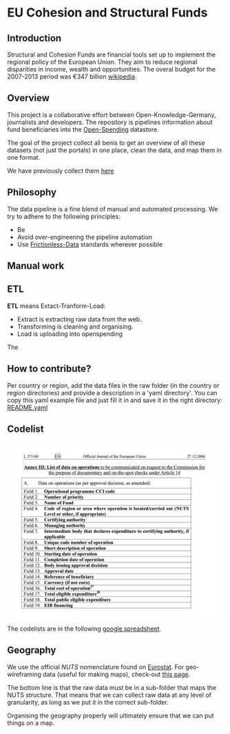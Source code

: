 # EU Cohesion and Structural Funds 

## Introduction

Structural and Cohesion Funds are financial tools set up to implement the regional policy of the European Union. They aim to reduce regional disparities in income, wealth and opportunities. The overal budget for the 2007-2013 period was €347 billion [wikipedia](https://en.wikipedia.org/wiki/Structural_Funds_and_Cohesion_Fund).

## Overview

This project is a collaborative effort between Open-Knowledge-Germany, journalists and developers. The repository is pipelines information about fund beneficiaries into the [Open-Spending](http:next.openspending.org) datastore.


The goal of the project collect all benis to get an overview of all these datasets (not just the portals) in one place, clean the data, and map them in one format. 

We have previously collect them [here][gdoc]

[gdoc]: https://docs.google.com/spreadsheets/d/1RkC_YuWWlhGxyDRc-bpD_zaWAXK78GpPr8nfPesQfSY/edit?pref=2&pli=1#gid=0


## Philosophy

The data pipeline is a fine blend of manual and automated processing. We try to adhere to the following principles:

- Be
- Avoid over-engineering the pipeline automation 
- Use [Frictionless-Data](http://www.frictionlessdata.io/) standards wherever possible

## Manual work



## ETL

__ETL__ means Extact-Tranform-Load:

- Extract is extracting raw data from the web. 
- Transforming is cleaning and organising.
- Load is uploading into openspending

The 

## How to contribute?



Per country or region, add the data files in the raw folder (in the country or region directories) and provide a description in a 'yaml directory'. You can copy this yaml example file and just fill it in and save it in the right directory: [README.yaml](https://github.com/os-data/eu-structural-funds/blob/master/example.yaml)


## Codelist

![Codelist](codelist.png "Required fields")

The codelists are in the following [google spreadsheet](https://docs.google.com/spreadsheets/d/1hvvajnagxtgzZ-I4SWarTCKfzVGko9ylKR_cJxTrgTo/edit?usp=sharing).

## Geography

We use the official *NUTS* nomenclature found on [Eurostat](http://ec.europa.eu/eurostat/portal/page/portal/nuts_nomenclature/introduction). For geo-wireframing data (useful for making maps), check-out [this page](http://ec.europa.eu/eurostat/portal/page/portal/nuts_nomenclature/introduction). 

The bottom line is that the raw data must be in a sub-folder that maps the NUTS structure. That means that we can collect raw data at any level of granularity, as long as we put it in the correct sub-folder. 

Organising the geography properly will ultimately ensure that we can put things on a map.




